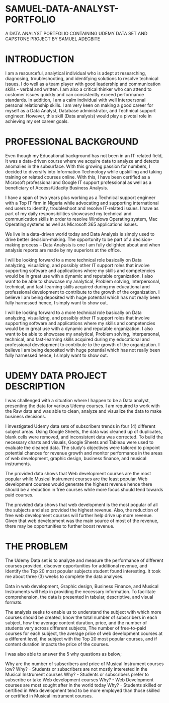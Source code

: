 # SAMUEL-DATA-ANALYST-PORTFOLIO
A DATA ANALYST PORTFOLIO CONTAINING UDEMY DATA SET AND CAPSTONE PROJECT BY SAMUEL ADEGBITE

# INTRODUCTION

I am a resourceful, analytical individual who is adept at researching, diagnosing, troubleshooting, and identifying solutions to resolve technical issues. I do well as a team player with good leadership and communication skills - verbal and written. I am also a critical thinker who can attend to customer issues quickly and can consistently exceed performance standards. In addition, I am a calm individual with well Interpersonal personal relationship skills. I am very keen on making a good career for myself as a Data Analyst, Database administrator, and Technical support engineer. However, this skill (Data analysis) would play a pivotal role in achieving my set career goals.

# PROFESSIONAL BACKGROUND
Even though my Educational background has not been in an IT-related field, It was a data-driven course where we acquire data to analyze and detects anomalies in the subsurface. With this growing passion for numbers, I decided to diversify into Information Technology while upskilling and taking training on related courses online. With this, I have been certified as a Microsoft professional and Google IT support professional as well as a beneficiary of Access/Udacity Business Analysis.

I have a span of two years plus working as a Technical support engineer with a Top IT firm in Nigeria while advocating and supporting international end users to identify, troubleshoot and resolve IT-related issues. I have as part of my daily responsibilities showcased my technical and communication skills in order to resolve Windows Operating system, Mac Operating systems as well as Microsoft 365 applications issues.

We live in a data-driven world today and Data Analysis is simply used to drive better decision-making. The opportunity to be part of a decision-making process – Data Analysis is one I am fully delighted about and when analysis reports are made by my superiors at the office.

I will be looking forward to a more technical role basically on Data analyzing, visualizing, and possibly other IT support roles that involve supporting software and applications where my skills and competencies would be in great use with a dynamic and reputable organization. I also want to be able to showcase my analytical, Problem solving, Interpersonal, technical, and fast-learning skills acquired during my educational and professional development to contribute to the growth of the organization. I believe I am being deposited with huge potential which has not really been fully harnessed hence, I simply want to show out.

I will be looking forward to a more technical role basically on Data analyzing, visualizing, and possibly other IT support roles that involve supporting software and applications where my skills and competencies would be in great use with a dynamic and reputable organization. I also want to be able to showcase my analytical, Problem solving, Interpersonal, technical, and fast-learning skills acquired during my educational and professional development to contribute to the growth of the organization. I believe I am being deposited with huge potential which has not really been fully harnessed hence, I simply want to show out.

# UDEMY DATA PROJECT DESCRIPTION
I was challenged with a situation where I happen to be a Data analyst, presenting the data for various Udemy courses. I am required to work with the Raw data and was able to clean, analyze and visualize the data to make business decisions.

I investigated Udemy data sets of subscribers trends in four (4) different subject
areas. Using Google Sheets, the data was cleaned up of duplicates, blank cells
were removed, and inconsistent data was corrected. To build the necessary charts
and visuals, Google Sheets and Tableau were used to evaluate the cleaned data. The
study's objectives were tailored to pinpoint potential chances for revenue growth and
monitor performance in the areas of web development, graphic design, business
finance, and musical instruments.

The provided data shows that Web development courses are the most popular while Musical Instrument courses are the least popular.
Web development courses would generate the highest revenue hence there should be a reduction in free courses while more focus should tend towards paid courses.

The provided data shows that web development is the most popular of all the
subjects and also provided the highest revenue. Also, the reduction of free web development courses will further help drive up more revenue.
Given that web development was the main source of most of the revenue, there
may be opportunities to further boost revenue.

# THE PROBLEM

The Udemy Data set is to analyze and measure the performance of different courses provided, discover opportunities for additional revenue, and Identify the Top 20 most popular subjects student found interesting. It took me about three (3) weeks to complete the data analyses.

Data in web development, Graphic design, Business Finance, and Musical Instruments will help in providing the necessary information. To facilitate comprehension, the data is presented in tabular, descriptive, and visual formats.

The analysis seeks to enable us to understand the subject with which more courses should be created, know the total number of subscribers in each subject, how the average content duration, price, and the number of students vary across different subjects, The number of free-to-paid courses for each subject, the average price of web development courses at a different level, the subject with the Top 20 most popular courses, and if content duration impacts the price of the courses.


I was also able to answer the 5 why questions as below;

Why are the number of subscribers and price of Musical Instrument courses low?
Why? - Students or subscribers are not mostly interested in the Musical Instrument courses
Why?  - Students or subscribers prefer to subscribe or take Web development courses
Why? - Web Development courses are most sought after in the world today
Why? - Students skilled or certified in Web development tend to be more employed than those skilled or certified in Musical instrument courses.




# 
